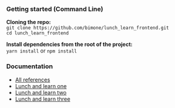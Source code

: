 ### Getting started (Command Line)
**Cloning the repo:** </br>
`git clone https://github.com/bimone/lunch_learn_frontend.git`</br>
`cd lunch_learn_frontend`

**Install dependencies from the root of the project:** </br>
`yarn install` or `npm install`

### Documentation
- [All references](https://github.com/bimone/lunch_learn_frontend/blob/master/COMBINED.md)
- [Lunch and learn one](https://github.com/bimone/lunch_learn_frontend/blob/master/LUNCH_ONE.md)
- [Lunch and learn two](https://github.com/bimone/lunch_learn_frontend/blob/master/LUNCH_TWO.md)
- [Lunch and learn three](https://github.com/bimone/lunch_learn_frontend/blob/master/LUNCH_THREE.md)
